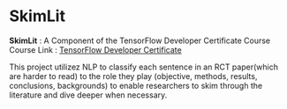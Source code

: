 # SkimLit
**SkimLit** : A Component of the TensorFlow Developer Certificate Course
Course Link : [TensorFlow Developer Certificate](https://www.udemy.com/share/104ssS3@qr2xIEbG8LOqfGgHfmw-a2Z6r_d_6_olkS5hKSmVWT23wYDJNTbD82qAAoaJss-SKQ==/)

This project utilizez NLP to classify each sentence in an RCT paper(which are harder to read) to the role they play (objective, methods, results, conclusions, backgrounds)
to enable researchers to skim through the literature and dive deeper when necessary.
